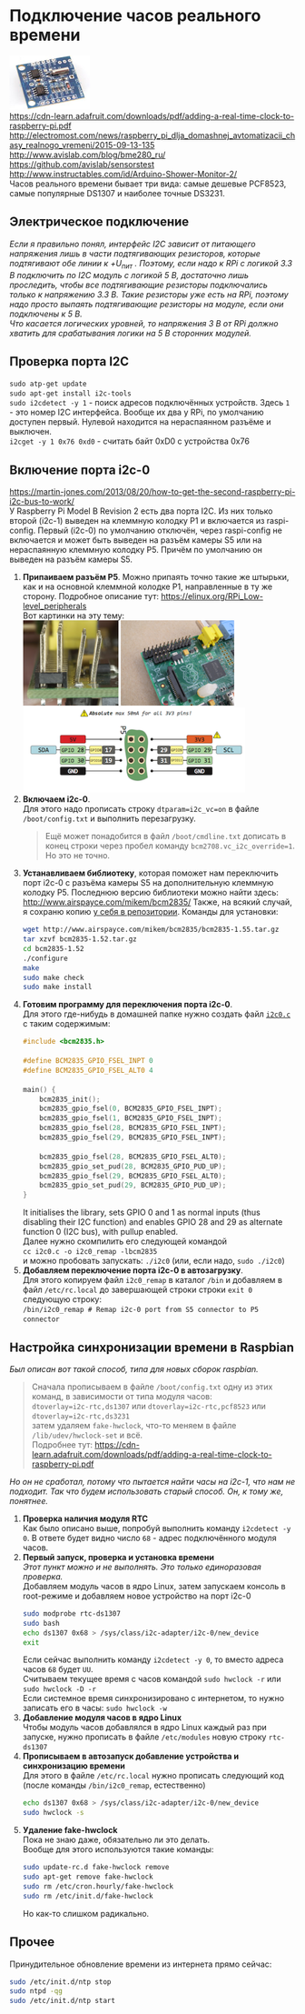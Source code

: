 # Подключение часов реального времени
![](/images/Tiny_RTC_DS1307_module.jpg "")  
https://cdn-learn.adafruit.com/downloads/pdf/adding-a-real-time-clock-to-raspberry-pi.pdf  
http://electromost.com/news/raspberry_pi_dlja_domashnej_avtomatizacii_chasy_realnogo_vremeni/2015-09-13-135  
http://www.avislab.com/blog/bme280_ru/  
https://github.com/avislab/sensorstest  
http://www.instructables.com/id/Arduino-Shower-Monitor-2/  
Часов реального времени бывает три вида: самые дешевые PCF8523, самые популярные DS1307 и наиболее точные DS3231.

## Электрическое подключение
_Если я правильно понял, интерфейс I2C зависит от питающего напряжения лишь в части подтягивающих резисторов, которые подтягивают обе линии к +U<sub>пит</sub> . Поэтому, если надо к RPi с логикой 3.3 В подключить по I2C модуль с логикой 5 В, достаточно лишь проследить, чтобы все подтягивающие резисторы подключались только к напряжению 3.3 В. Такие резисторы уже есть на RPi, поэтому надо просто выпаять подтягивающие резисторы на модуле, если они подключены к 5 В._  
_Что касается логических уровней, то напряжения 3 В от RPi должно хватить для срабатывания логики на 5 В сторонних модулей._

## Проверка порта I2C
`sudo atp-get update`  
`sudo apt-get install i2c-tools`  
`sudo i2cdetect -y 1` - поиск адресов подключённых устройств. Здесь `1` - это номер I2C интерфейса. Вообще их два у RPi, по умолчанию доступен первый. Нулевой находится на нераспаянном разъёме и выключен.  
`i2cget -y 1 0x76 0xd0` - считать байт 0xD0 с устройства 0x76  

## Включение порта i2c-0
https://martin-jones.com/2013/08/20/how-to-get-the-second-raspberry-pi-i2c-bus-to-work/  
У Raspberry Pi Model B Revision 2 есть два порта I2C. Из них только второй (i2c-1) выведен на клеммную колодку P1 и включается из raspi-config. Первый (i2c-0) по умолчанию отключён, через raspi-config не включается и может быть выведен на разъём камеры S5 или на нераспаянную клеммную колодку P5. Причём по умолчанию он выведен на разъём камеры S5.  

1. **Припаиваем разъём P5**. Можно припаять точно такие же штырьки, как и на основной клеммной колодке P1, направленные в ту же сторону. Подробное описание тут: https://elinux.org/RPi_Low-level_peripherals  
   Вот картинки на эту тему:  
   <img src="/images/Slanted_P5_header.jpg" height="150">
   <img src="/images/P5_header.jpg" height="150">
   <img src="/images/raspi_P5pinout.png" height="150" title="Вид снизу платы, клеммная колодка P1 слева">
2. **Включаем i2c-0**.  
   Для этого надо прописать строку `dtparam=i2c_vc=on` в файле `/boot/config.txt` и выполнить перезагрузку.  
   > Ещё может понадобится в файл `/boot/cmdline.txt` дописать в конец строки через пробел команду `bcm2708.vc_i2c_override=1`. Но это не точно.  
3. **Устанавливаем библиотеку**, которая поможет нам переключить порт i2c-0 с разъёма камеры S5 на дополнительную клеммную колодку P5. Последнюю версию библиотеки можно найти здесь: http://www.airspayce.com/mikem/bcm2835/ Также, на всякий случай, я сохраню копию [у себя в репозитории](libs/bcm2835-1.55.tar.gz). Команды для установки:
   ```bash
   wget http://www.airspayce.com/mikem/bcm2835/bcm2835-1.55.tar.gz
   tar xzvf bcm2835-1.52.tar.gz
   cd bcm2835-1.52
   ./configure
   make
   sudo make check
   sudo make install
   ```  
4. **Готовим программу для переключения порта i2c-0**.  
   Для этого где-нибудь в домашней папке нужно создать файл [`i2c0.c`](libs/i2c0.c) с таким содержимым:  
   ```c
   #include <bcm2835.h> 

   #define BCM2835_GPIO_FSEL_INPT 0 
   #define BCM2835_GPIO_FSEL_ALT0 4 

   main() {
       bcm2835_init(); 
       bcm2835_gpio_fsel(0, BCM2835_GPIO_FSEL_INPT); 
       bcm2835_gpio_fsel(1, BCM2835_GPIO_FSEL_INPT); 
       bcm2835_gpio_fsel(28, BCM2835_GPIO_FSEL_INPT); 
       bcm2835_gpio_fsel(29, BCM2835_GPIO_FSEL_INPT); 

       bcm2835_gpio_fsel(28, BCM2835_GPIO_FSEL_ALT0); 
       bcm2835_gpio_set_pud(28, BCM2835_GPIO_PUD_UP); 
       bcm2835_gpio_fsel(29, BCM2835_GPIO_FSEL_ALT0); 
       bcm2835_gpio_set_pud(29, BCM2835_GPIO_PUD_UP); 
   }
   ```
   It initialises the library, sets GPIO 0 and 1 as normal inputs (thus disabling their I2C function) and enables GPIO 28 and 29 as alternate function 0 (I2C bus), with pullup enabled.  
   Далее нужно скомпилить его следующей командой  
   `cc i2c0.c -o i2c0_remap -lbcm2835`  
   и можно пробовать запускать: `./i2c0` (или, если надо, `sudo ./i2c0`)  
5. **Добавляем переключение порта i2c-0 в автозагрузку**.  
   Для этого копируем файл `i2c0_remap` в каталог `/bin` и добавляем в файл `/etc/rc.local` до завершающей строки строки `exit 0` следующую строку:  
   `/bin/i2c0_remap # Remap i2c-0 port from S5 connector to P5 connector`  

## Настройка синхронизации времени в Raspbian
_Был описан вот такой способ, типа для новых сборок raspbian._  

> Сначала прописываем в файле `/boot/config.txt` одну из этих команд, в зависимости от типа модуля часов:  
> `dtoverlay=i2c-rtc,ds1307` или `dtoverlay=i2c-rtc,pcf8523` или `dtoverlay=i2c-rtc,ds3231`  
> затем удаляем `fake-hwclock`, что-то меняем в файле `/lib/udev/hwclock-set` и всё.  
> Подробнее тут: https://cdn-learn.adafruit.com/downloads/pdf/adding-a-real-time-clock-to-raspberry-pi.pdf  

_Но он не сработал, потому что пытается найти часы на i2c-1, что нам не подходит. Так что будем использовать старый способ. Он, к тому же, понятнее._  

1. **Проверка наличия модуля RTC**  
   Как было описано выше, попробуй выполнить команду `i2cdetect -y 0`. В ответе будет видно число `68` - адрес подключённого модуля часов.  
2. **Первый запуск, проверка и установка времени**  
   _Этот пункт можно и не выполнять. Это только единоразовая проверка._  
   Добавляем модуль часов в ядро Linux, затем запускаем консоль в root-режиме и добавляем новое устройство на порт i2c-0  
   ```bash
   sudo modprobe rtc-ds1307
   sudo bash
   echo ds1307 0x68 > /sys/class/i2c-adapter/i2c-0/new_device
   exit
   ```
   Если сейчас выполнить команду `i2cdetect -y 0`, то вместо адреса часов `68` будет `UU`.  
   Считываем текущее время с часов командой `sudo hwclock -r` или `sudo hwclock -D -r`  
   Если системное время синхронизировано с интернетом, то нужно записать его в часы: `sudo hwclock -w`  
3. **Добавление модуля часов в ядро Linux**  
   Чтобы модуль часов добавлялся в ядро Linux каждый раз при запуске, нужно прописать в файле `/etc/modules` новую строку `rtc-ds1307`  
4. **Прописываем в автозапуск добавление устройства и синхронизацию времени**  
   Для этого в файле `/etc/rc.local` нужно прописать следующий код (после команды `/bin/i2c0_remap`, естественно)  
   ```bash
   echo ds1307 0x68 > /sys/class/i2c-adapter/i2c-0/new_device
   sudo hwclock -s
   ```  
5. **Удаление fake-hwclock**  
   Пока не знаю даже, обязательно ли это делать.  
   Вообще для этого используются такие команды:  
   ```bash
   sudo update-rc.d fake-hwclock remove
   sudo apt-get remove fake-hwclock
   sudo rm /etc/cron.hourly/fake-hwclock
   sudo rm /etc/init.d/fake-hwclock
   ```
   Но как-то слишком радикально.  

## Прочее
Принудительное обновление времени из интернета прямо сейчас:  
```bash
sudo /etc/init.d/ntp stop
sudo ntpd -qg
sudo /etc/init.d/ntp start
```
